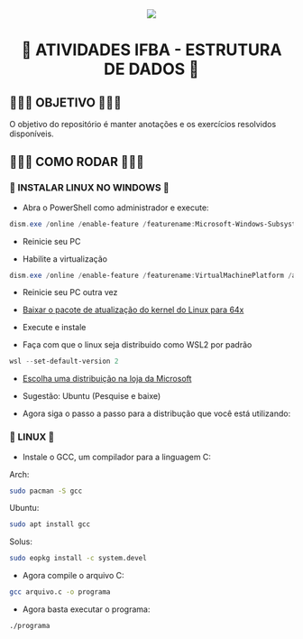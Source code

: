 <div align="center">
  <img src="https://img.shields.io/static/v1?label=LANG&labelColor=FCFCFC&message=ED&color=000000&style=for-the-badge&logo=C&logoColor=000000"/>
</div>

<h1 align="center"> 💾 ATIVIDADES IFBA - ESTRUTURA DE DADOS 💾</h1>

## 🕵🏻‍♂️ OBJETIVO 🕵🏻‍♂️
O objetivo do repositório é manter anotações e os exercícios resolvidos disponíveis.

## 👨🏻‍💻 COMO RODAR 👨🏻‍💻

### 💊 INSTALAR LINUX NO WINDOWS 💊

- Abra o PowerShell como administrador e execute:
```ps1
dism.exe /online /enable-feature /featurename:Microsoft-Windows-Subsystem-Linux /all /norestart
```

- Reinicie seu PC

- Habilite a virtualização
```ps1
dism.exe /online /enable-feature /featurename:VirtualMachinePlatform /all /norestart
```

- Reinicie seu PC outra vez

- [Baixar o pacote de atualização do kernel do Linux para 64x](https://wslstorestorage.blob.core.windows.net/wslblob/wsl_update_x64.msi)
- Execute e instale 
- Faça com que o linux seja distribuido como WSL2 por padrão
```ps1
wsl --set-default-version 2
```
- [Escolha uma distribuição na loja da Microsoft](https://aka.ms/wslstore)
* Sugestão: Ubuntu (Pesquise e baixe)
- Agora siga o passo a passo para a distribução que você está utilizando:

### 🐧 LINUX 🐧
- Instale o GCC, um compilador para a linguagem C:

Arch:
```bash
sudo pacman -S gcc
```
Ubuntu:
```bash
sudo apt install gcc
```

Solus:
```bash
sudo eopkg install -c system.devel
```

- Agora compile o arquivo C:

```bash
gcc arquivo.c -o programa
```

- Agora basta executar o programa:

```bash
./programa
```
